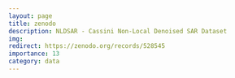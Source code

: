 ```yaml
---
layout: page
title: zenodo
description: NLDSAR - Cassini Non-Local Denoised SAR Dataset
img:
redirect: https://zenodo.org/records/528545
importance: 13
category: data
---
```

